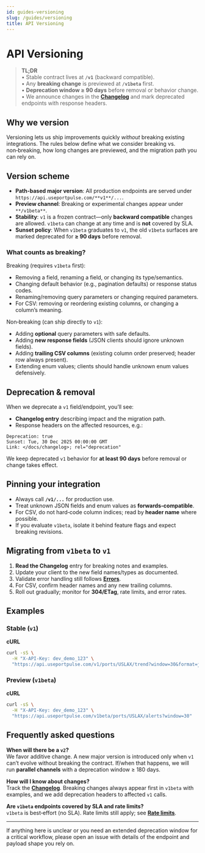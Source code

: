 ```yaml
---
id: guides-versioning
slug: /guides/versioning
title: API Versioning
---
```


# API Versioning

> **TL;DR**  
> • Stable contract lives at **`/v1`** (backward compatible).  
> • Any **breaking change** is previewed at **`/v1beta`** first.  
> • **Deprecation window ≥ 90 days** before removal or behavior change.  
> • We announce changes in the **[Changelog](/docs/changelog)** and mark deprecated endpoints with response headers.

## Why we version
Versioning lets us ship improvements quickly *without* breaking existing integrations. The rules below define what we consider breaking vs. non‑breaking, how long changes are previewed, and the migration path you can rely on.

## Version scheme
- **Path-based major version**: All production endpoints are served under `https://api.useportpulse.com/**v1**/...`.
- **Preview channel**: Breaking or experimental changes appear under `**/v1beta**`.
- **Stability**: `v1` is a frozen contract—only **backward compatible** changes are allowed. `v1beta` can change at any time and is **not** covered by SLA.
- **Sunset policy**: When `v1beta` graduates to `v1`, the old `v1beta` surfaces are marked deprecated for **≥ 90 days** before removal.

### What counts as breaking?
Breaking (requires `v1beta` first):
- Removing a field, renaming a field, or changing its type/semantics.
- Changing default behavior (e.g., pagination defaults) or response status codes.
- Renaming/removing query parameters or changing required parameters.
- For CSV: removing or reordering existing columns, or changing a column’s meaning.

Non‑breaking (can ship directly to `v1`):
- Adding **optional** query parameters with safe defaults.
- Adding **new response fields** (JSON clients should ignore unknown fields).
- Adding **trailing CSV columns** (existing column order preserved; header row always present).
- Extending enum values; clients should handle unknown enum values defensively.

## Deprecation & removal
When we deprecate a `v1` field/endpoint, you’ll see:
- **Changelog entry** describing impact and the migration path.
- Response headers on the affected resources, e.g.:

```
Deprecation: true
Sunset: Tue, 30 Dec 2025 00:00:00 GMT
Link: </docs/changelog>; rel="deprecation"
```

We keep deprecated `v1` behavior for **at least 90 days** before removal or change takes effect.

## Pinning your integration
- Always call **`/v1/...`** for production use.
- Treat unknown JSON fields and enum values as **forwards‑compatible**.
- For CSV, do not hard‑code column indices; read by **header name** where possible.
- If you evaluate `v1beta`, isolate it behind feature flags and expect breaking revisions.

## Migrating from `v1beta` to `v1`
1. **Read the Changelog** entry for breaking notes and examples.  
2. Update your client to the new field names/types as documented.  
3. Validate error handling still follows **[Errors](/docs/api-reference/errors)**.  
4. For CSV, confirm header names and any new trailing columns.  
5. Roll out gradually; monitor for **304/ETag**, rate limits, and error rates.

## Examples
### Stable (`v1`)
**cURL**
```bash
curl -sS \
  -H "X-API-Key: dev_demo_123" \
  "https://api.useportpulse.com/v1/ports/USLAX/trend?window=30&format=json"
```

### Preview (`v1beta`)
**cURL**
```bash
curl -sS \
  -H "X-API-Key: dev_demo_123" \
  "https://api.useportpulse.com/v1beta/ports/USLAX/alerts?window=30"
```

## Frequently asked questions
**When will there be a `v2`?**  
We favor additive change. A new major version is introduced only when `v1` can’t evolve without breaking the contract. If/when that happens, we will run **parallel channels** with a deprecation window ≥ 180 days.

**How will I know about changes?**  
Track the **[Changelog](/docs/changelog)**. Breaking changes always appear first in `v1beta` with examples, and we add deprecation headers to affected `v1` calls.

**Are `v1beta` endpoints covered by SLA and rate limits?**  
`v1beta` is best‑effort (no SLA). Rate limits still apply; see **[Rate limits](/docs/api-reference/rate-limits)**.

---

If anything here is unclear or you need an extended deprecation window for a critical workflow, please open an issue with details of the endpoint and payload shape you rely on.
